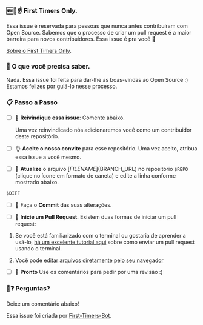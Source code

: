 
### 🆕🐥☝ First Timers Only.

Essa issue é reservada para pessoas que nunca antes contribuíram com Open Source. Sabemos que o processo de criar um pull request é a maior barreira para novos contribuidores. Essa issue é pra você 💝

[Sobre o First Timers Only](http://www.firsttimersonly.com/).

### 🤔 O que você precisa saber.

Nada. Essa issue foi feita para dar-lhe as boas-vindas ao Open Source :) Estamos felizes por guiá-lo nesse processo.

### 📋 Passo a Passo

- [ ] 🙋 **Reivindique essa issue**: Comente abaixo.

  Uma vez reinvindicado nós adicionaremos você como um contribuidor deste repositório.

- [ ] 👌 **Aceite o nosso convite** para esse repositório. Uma vez aceito, atribua essa issue a você mesmo.

- [ ] 📝 **Atualize** o arquivo [$FILENAME]($BRANCH_URL) no repositório `$REPO` (clique no ícone em formato de caneta) e edite a linha conforme mostrado abaixo.


``````diff
$DIFF
``````


- [ ] 💾 Faça o **Commit** das suas alterações.

- [ ] 🔀 **Inicie um Pull Request**. Existem duas formas de iniciar um pull request:

1. Se você está familiarizado com o terminal ou gostaria de aprender a usá-lo, [há um excelente tutorial aqui](https://egghead.io/series/how-to-contribute-to-an-open-source-project-on-github) sobre como enviar um pull request usando o terminal.

2. Você pode [editar arquivos diretamente pelo seu navegador](https://help.github.com/articles/editing-files-in-your-repository/)

- [ ] 🏁 **Pronto** Use os comentários para pedir por uma revisão :)

### 🤔❓ Perguntas?

Deixe um comentário abaixo!


Essa issue foi criada por [First-Timers-Bot](https://github.com/hoodiehq/first-timers-bot).
